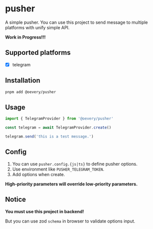 # pusher

A simple pusher. You can use this project to send message to multiple platforms with unify simple API.

**Work in Progress!!!**

## Supported platforms

- [x] telegram

## Installation

```bash
pnpm add @oevery/pusher
```

## Usage

```ts
import { TelegramProvider } from '@oevery/pusher'

const telegram = await TelegramProvider.create()

telegram.send('this is a test message.')
```

## Config

1. You can use `pusher.config.{js|ts}` to define pusher options.
2. Use environment like `PUSHER_TELEGRAM_TOKEN`.
3. Add options when create.

**High-priority parameters will override low-priority parameters.**

## Notice

**You must use this project in backend!**

But you can use zod `schema` in browser to validate options input.
